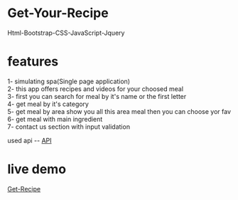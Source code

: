# Get-Your-Recipe
Html-Bootstrap-CSS-JavaScript-Jquery



# features
1- simulating  spa(Single page application)  
2- this app offers  recipes  and videos  for your choosed meal  
3- first you can search for meal by it's name or the first letter  
4- get meal by it's category   
5- get meal by area show you all this area meal then you can choose yor fav   
6- get meal with main ingredient   
7- contact us section with input validation    

used api -- [API](https://www.themealdb.com/)

# live demo
[Get-Recipe](https://emaneldeeb.github.io/Get-Your-Recipe/)
